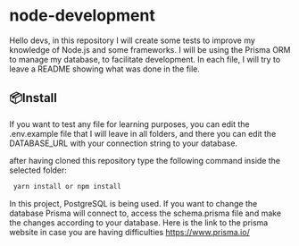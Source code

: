 # node-development
 
Hello devs, in this repository I will create some tests to improve my knowledge of Node.js and some frameworks. I will be using the Prisma ORM to manage my database, to facilitate development. In each file, I will try to leave a README showing what was done in the file.

## 📦Install

If you want to test any file for learning purposes, you can edit the .env.example file that I will leave in all folders, and there you can edit the DATABASE_URL with your connection string to your database.

after having cloned this repository type the following command inside the selected folder:

```bash
 yarn install or npm install
```

In this project, PostgreSQL is being used. If you want to change the database Prisma will connect to, access the schema.prisma file and make the changes according to your database. Here is the link to the prisma website in case you are having difficulties https://www.prisma.io/

